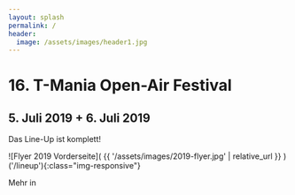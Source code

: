 ```yaml
---
layout: splash
permalink: /
header:
  image: /assets/images/header1.jpg
---
```


# 16. T-Mania Open-Air Festival

## 5. Juli 2019 + 6. Juli 2019

Das Line-Up ist komplett!

![Flyer 2019 Vorderseite]( {{ '/assets/images/2019-flyer.jpg' | relative_url }} )('/lineup'){:class="img-responsive"}

Mehr in